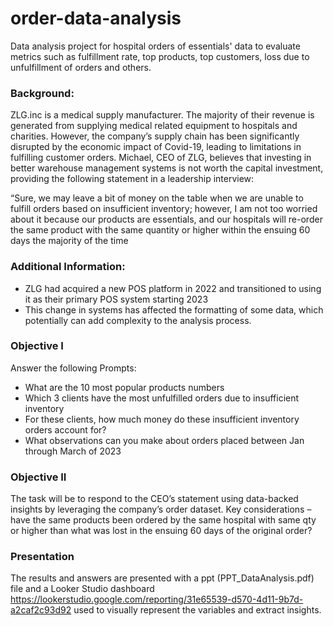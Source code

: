 # order-data-analysis
Data analysis project for hospital orders of essentials' data to evaluate metrics such as fulfillment rate, top products, top customers, loss due to unfulfillment of orders and others.

### Background:

ZLG.inc is a medical supply manufacturer. The majority of their revenue is generated from supplying medical related equipment to hospitals and charities. However, the company’s supply chain has been significantly disrupted by the economic impact of Covid-19, leading to limitations in fulfilling customer orders. Michael, CEO of ZLG, believes that investing in better warehouse management systems is not worth the capital investment, providing the following statement in a leadership interview: 

“Sure, we may leave a bit of money on the table when we are unable to fulfill orders based on insufficient inventory; however, I am not too worried about it because our products are essentials, and our hospitals will re-order the same product with the same quantity or higher within the ensuing 60 days the majority of the time

### Additional Information:
-	ZLG had acquired a new POS platform in 2022 and transitioned to using it as their primary POS system starting 2023
-	This change in systems has affected the formatting of some data, which potentially can add complexity to the analysis process.


### Objective I
Answer the following Prompts:
-	What are the 10 most popular products numbers 
-	Which 3 clients have the most unfulfilled orders due to insufficient inventory 
-	For these clients, how much money do these insufficient inventory orders account for?
-	What observations can you make about orders placed between Jan through March of 2023 

### Objective II
The task will be to respond to the CEO’s statement using data-backed insights by leveraging the company’s order dataset.
Key considerations – have the same products been ordered by the same hospital with same qty or higher than what was lost in the ensuing 60 days of the original order? 

### Presentation

The results and answers are presented with a ppt (PPT_DataAnalysis.pdf) file and a Looker Studio dashboard https://lookerstudio.google.com/reporting/31e65539-d570-4d11-9b7d-a2caf2c93d92  used to visually represent the variables and extract insights.
